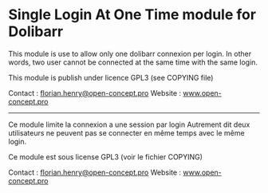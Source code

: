 Single Login At One Time module for Dolibarr
=========

This module is use to allow only one dolibarr connexion per login.
In other words, two user cannot be connected at the same time with the same login.

This module is publish under licence GPL3 (see COPYING file)

Contact : florian.henry@open-concept.pro
Website : www.open-concept.pro

--------------------------------------


Ce module limite la connexion a une session par login 
Autrement dit deux utilisateurs ne peuvent pas se connecter en même temps avec le même login.

Ce module est sous license GPL3 (voir le fichier COPYING)

Contact : florian.henry@open-concept.pro
Website : www.open-concept.pro
